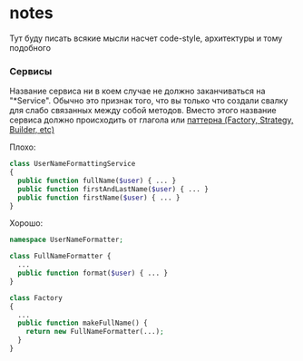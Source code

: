 # notes
Тут буду писать всякие мысли насчет code-style, архитектуры и тому подобного

### Сервисы
Название сервиса ни в коем случае не должно заканчиваться на "*Service". Обычно это признак того,
что вы только что создали свалку для слабо связанных между собой методов.
Вместо этого название сервиса должно происходить от глагола или [паттерна (Factory, Strategy, Builder, etc)](https://en.wikipedia.org/wiki/Software_design_pattern)

Плохо:
```php
class UserNameFormattingService
{
  public function fullName($user) { ... }
  public function firstAndLastName($user) { ... }
  public function firstName($user) { ... }
}
```

Хорошо:
```php
namespace UserNameFormatter; 

class FullNameFormatter {
  ...
  public function format($user) { ... }
}

class Factory
{
  ...
  public function makeFullName() {
    return new FullNameFormatter(...); 
  }
}
```
